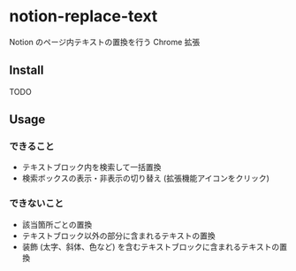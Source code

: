 # notion-replace-text

Notion のページ内テキストの置換を行う Chrome 拡張

## Install

TODO

## Usage

### できること

- テキストブロック内を検索して一括置換
- 検索ボックスの表示・非表示の切り替え (拡張機能アイコンをクリック)

### できないこと

- 該当箇所ごとの置換
- テキストブロック以外の部分に含まれるテキストの置換
- 装飾 (太字、斜体、色など) を含むテキストブロックに含まれるテキストの置換
